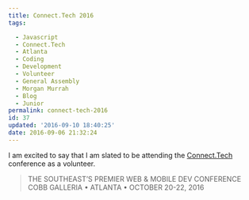 ```yaml
---
title: Connect.Tech 2016
tags: 

  - Javascript
  - Connect.Tech
  - Atlanta
  - Coding
  - Development
  - Volunteer
  - General Assembly
  - Morgan Murrah
  - Blog
  - Junior
permalink: connect-tech-2016
id: 37
updated: '2016-09-10 18:40:25'
date: 2016-09-06 21:32:24
---
```


I am excited to say that I am slated to be attending the [Connect.Tech](http://connect.tech/) conference as a volunteer.

>THE SOUTHEAST’S PREMIER WEB & MOBILE DEV CONFERENCE
COBB GALLERIA • ATLANTA • OCTOBER 20-22, 2016

